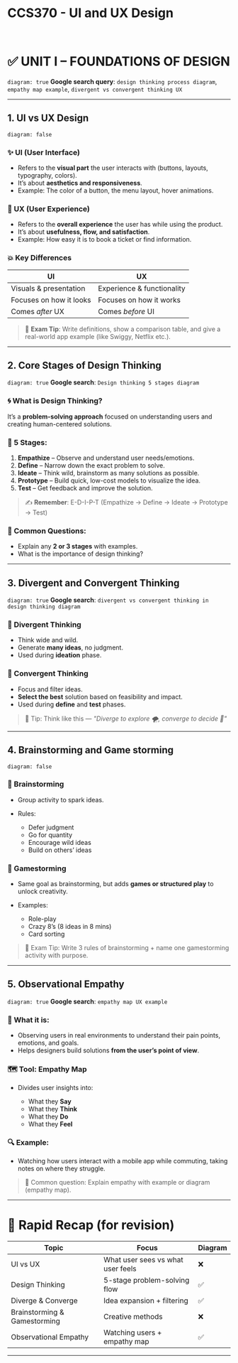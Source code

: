 # CCS370 - UI and UX Design

<br> 

# ✅ UNIT I – FOUNDATIONS OF DESIGN

`diagram: true`
**Google search query**: `design thinking process diagram`, `empathy map example`, `divergent vs convergent thinking UX`

---

## 1. **UI vs UX Design**

`diagram: false`

### ✨ UI (User Interface)

* Refers to the **visual part** the user interacts with (buttons, layouts, typography, colors).
* It’s about **aesthetics and responsiveness**.
* Example: The color of a button, the menu layout, hover animations.

### 🧠 UX (User Experience)

* Refers to the **overall experience** the user has while using the product.
* It’s about **usefulness, flow, and satisfaction**.
* Example: How easy it is to book a ticket or find information.

### 💥 Key Differences

| UI                      | UX                         |
| ----------------------- | -------------------------- |
| Visuals & presentation  | Experience & functionality |
| Focuses on how it looks | Focuses on how it works    |
| Comes *after* UX        | Comes *before* UI          |

> 📌 **Exam Tip**: Write definitions, show a comparison table, and give a real-world app example (like Swiggy, Netflix etc.).

---

## 2. **Core Stages of Design Thinking**

`diagram: true`
**Google search**: `Design thinking 5 stages diagram`

### 🌀 What is Design Thinking?

It’s a **problem-solving approach** focused on understanding users and creating human-centered solutions.

### 🧩 5 Stages:

1. **Empathize** – Observe and understand user needs/emotions.
2. **Define** – Narrow down the exact problem to solve.
3. **Ideate** – Think wild, brainstorm as many solutions as possible.
4. **Prototype** – Build quick, low-cost models to visualize the idea.
5. **Test** – Get feedback and improve the solution.

> ✍️ **Remember**: E-D-I-P-T (Empathize → Define → Ideate → Prototype → Test)

### 📌 Common Questions:

* Explain any **2 or 3 stages** with examples.
* What is the importance of design thinking?

---

## 3. **Divergent and Convergent Thinking**

`diagram: true`
**Google search**: `divergent vs convergent thinking in design thinking diagram`

### 🌈 Divergent Thinking

* Think wide and wild.
* Generate **many ideas**, no judgment.
* Used during **ideation** phase.

### 🎯 Convergent Thinking

* Focus and filter ideas.
* **Select the best** solution based on feasibility and impact.
* Used during **define** and **test** phases.

> 📌 Tip: Think like this — *"Diverge to explore 🌪️, converge to decide 🎯"*

---

## 4. **Brainstorming and Game storming**

`diagram: false`

### 🧠 Brainstorming

* Group activity to spark ideas.
* Rules:

  * Defer judgment
  * Go for quantity
  * Encourage wild ideas
  * Build on others’ ideas

### 🎲 Gamestorming

* Same goal as brainstorming, but adds **games or structured play** to unlock creativity.
* Examples:

  * Role-play
  * Crazy 8’s (8 ideas in 8 mins)
  * Card sorting

> 📌 Exam Tip: Write 3 rules of brainstorming + name one gamestorming activity with purpose.

---

## 5. **Observational Empathy**

`diagram: true`
**Google search**: `empathy map UX example`

### 👀 What it is:

* Observing users in real environments to understand their pain points, emotions, and goals.
* Helps designers build solutions **from the user’s point of view**.

### 🗺️ Tool: Empathy Map

* Divides user insights into:

  * What they **Say**
  * What they **Think**
  * What they **Do**
  * What they **Feel**

### 🔍 Example:

* Watching how users interact with a mobile app while commuting, taking notes on where they struggle.

> 📌 Common question: Explain empathy with example or diagram (empathy map).

---

# 🧠 Rapid Recap (for revision)

| Topic                        | Focus                             | Diagram |
| ---------------------------- | --------------------------------- | ------- |
| UI vs UX                     | What user sees vs what user feels | ❌       |
| Design Thinking              | 5-stage problem-solving flow      | ✅       |
| Diverge & Converge           | Idea expansion + filtering        | ✅       |
| Brainstorming & Gamestorming | Creative methods                  | ❌       |
| Observational Empathy        | Watching users + empathy map      | ✅       |

---

<br> 

